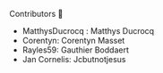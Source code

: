 Contributors 💫

- MatthysDucrocq : Matthys Ducrocq 
- Corentyn: Corentyn Masset
- Rayles59: Gauthier Boddaert
- Jan Cornelis: Jcbutnotjesus
